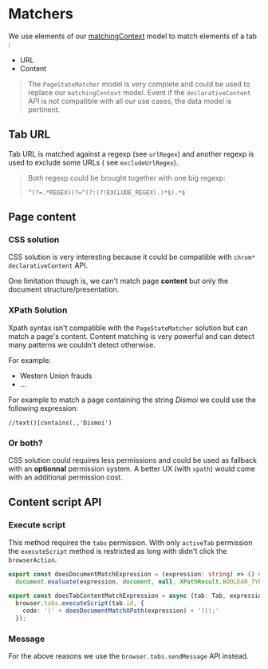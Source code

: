 # Matchers

We use elements of our [matchingContext](../libs/lmem/matchingContext.ts) model to match elements of a tab :
- URL
- Content

> The `PageStateMatcher` model is very complete and could be used to replace our `matchingContext` model.
> Event if the `declarativeContent` API is not compatible with all our use cases, the data model is pertinent.

## Tab URL
Tab URL is matched against a regexp (see `urlRegex`) and another regexp is used to exclude some URLs ( see `excludeUrlRegex`).
> Both regexp could be brought together with one big regexp:
> ```
> ^(?=.*REGEX)(?=^(?:(?!EXCLUDE_REGEX).)*$).*$`
>```

## Page content

### CSS solution
CSS solution is very interesting because it could be compatible with `chrom*` `declarativeContent` API.

One limitation though is, we can't match page __content__ but only the document structure/presentation.

### XPath Solution
Xpath syntax isn't compatible with the `PageStateMatcher` solution but can match a page's content.
Content matching is very powerful and can detect many patterns we couldn't detect otherwise.

For example:
- Western Union frauds
- ...

For example to match a page containing the string *Dismoi* we could use the following expression:
```
//text()[contains(.,'Dismoi')
```

### Or both?
CSS solution could requires less permissions and could be used as fallback with an **optionnal** permission system.
A better UX (with `xpath`) would come with an additional permission cost.

## Content script API

### Execute script
This method requires the `tabs` permission. 
With only `activeTab` permission the `executeScript` method is restricted as long with didn't click the `browserAction`.

```ts
export const doesDocumentMatchExpression = (expression: string) => () =>
  document.evaluate(expression, document, null, XPathResult.BOOLEAN_TYPE, null);

export const doesTabContentMatchExpression = async (tab: Tab, expression) =>
  browser.tabs.executeScript(tab.id, {
    code: '(' + doesDocumentMatchXPath(expression) + ')();'
  });
```

### Message
For the above reasons we use the `browser.tabs.sendMessage` API instead.
